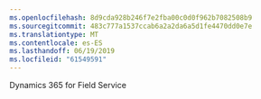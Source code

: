 ```yaml
---
ms.openlocfilehash: 8d9cda928b246f7e2fba00c0d0f962b7082508b9
ms.sourcegitcommit: 483c777a1537ccab6a2a2da6a5d1fe4470dd0e7e
ms.translationtype: MT
ms.contentlocale: es-ES
ms.lasthandoff: 06/19/2019
ms.locfileid: "61549591"
---
```

Dynamics 365 for Field Service